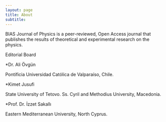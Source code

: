```yaml
---
layout: page
title: About
subtitle: 
---
```


BIAS Journal of Physics is a peer-reviewed, Open Access journal that publishes the results of theoretical and experimental research on the physics.



Editorial Board

*Dr. Ali Övgün 

Pontificia Universidad Católica de Valparaíso, Chile.

*Kimet Jusufi 

State University of Tetovo.
Ss. Cyril and Methodius University, Macedonia.

*Prof. Dr. İzzet Sakallı

Eastern Mediterranean University, North Cyprus.

